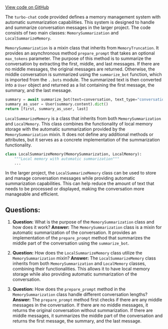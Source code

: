 [View code on GitHub](https://github.com/creatorrr/turbo-chat/blob/master/turbo_chat/memory/summary_memory.py)

The `turbo-chat` code provided defines a memory management system with automatic summarization capabilities. This system is designed to handle and summarize conversation messages in the larger project. The code consists of two main classes: `MemorySummarization` and `LocalSummarizeMemory`.

`MemorySummarization` is a mixin class that inherits from `MemoryTruncation`. It provides an asynchronous method `prepare_prompt` that takes an optional `max_tokens` parameter. The purpose of this method is to summarize the conversation by extracting the first, middle, and last messages. If there are no middle messages, the original messages are returned. Otherwise, the middle conversation is summarized using the `summarize_bot` function, which is imported from the `..bots` module. The summarized text is then converted into a `User` object and returned as a list containing the first message, the summary, and the last message.

```python
summary = await summarize_bot(text=conversation, text_type="conversation").run()
summary_as_user = User(summary.content).dict()
return [first, summary_as_user, last]
```

`LocalSummarizeMemory` is a class that inherits from both `MemorySummarization` and `LocalMemory`. This class combines the functionality of local memory storage with the automatic summarization provided by the `MemorySummarization` mixin. It does not define any additional methods or attributes, but it serves as a concrete implementation of the summarization functionality.

```python
class LocalSummarizeMemory(MemorySummarization, LocalMemory):
    """Local memory with automatic summarization"""
    ...
```

In the larger project, the `LocalSummarizeMemory` class can be used to store and manage conversation messages while providing automatic summarization capabilities. This can help reduce the amount of text that needs to be processed or displayed, making the conversation more manageable and efficient.
## Questions: 
 1. **Question:** What is the purpose of the `MemorySummarization` class and how does it work?
   **Answer:** The `MemorySummarization` class is a mixin for automatic summarization of the conversation. It provides an implementation of the `prepare_prompt` method that summarizes the middle part of the conversation using the `summarize_bot`.

2. **Question:** How does the `LocalSummarizeMemory` class utilize the `MemorySummarization` mixin?
   **Answer:** The `LocalSummarizeMemory` class inherits from both `MemorySummarization` and `LocalMemory` classes, combining their functionalities. This allows it to have local memory storage while also providing automatic summarization of the conversation.

3. **Question:** How does the `prepare_prompt` method in the `MemorySummarization` class handle different conversation lengths?
   **Answer:** The `prepare_prompt` method first checks if there are any middle messages in the conversation. If there are no middle messages, it returns the original conversation without summarization. If there are middle messages, it summarizes the middle part of the conversation and returns the first message, the summary, and the last message.